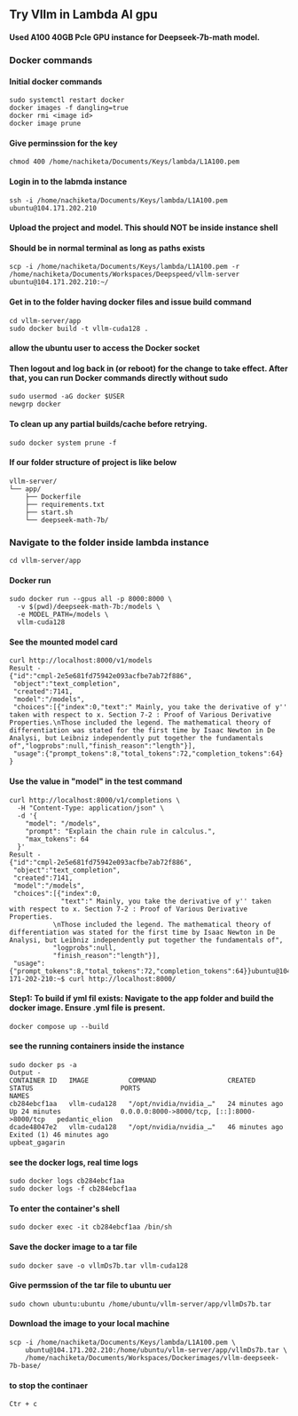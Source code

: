 ## Try Vllm in Lambda AI gpu
#### Used A100 40GB Pcle GPU instance for Deepseek-7b-math model.

### Docker commands

#### Initial docker commands 
```
sudo systemctl restart docker
docker images -f dangling=true
docker rmi <image id>
docker image prune
```

#### Give perminssion for the key
```
chmod 400 /home/nachiketa/Documents/Keys/lambda/L1A100.pem
```

#### Login in to the labmda instance
```
ssh -i /home/nachiketa/Documents/Keys/lambda/L1A100.pem ubuntu@104.171.202.210
```

#### Upload the project and model. This should NOT be inside instance shell
#### Should be in normal terminal as long as paths exists
```
scp -i /home/nachiketa/Documents/Keys/lambda/L1A100.pem -r /home/nachiketa/Documents/Workspaces/Deepspeed/vllm-server ubuntu@104.171.202.210:~/
```

#### Get in to the folder having docker files and issue build command
```
cd vllm-server/app
sudo docker build -t vllm-cuda128 .
```

#### allow the ubuntu user to access the Docker socket
#### Then logout and log back in (or reboot) for the change to take effect. After that, you can run Docker commands directly without sudo
```
sudo usermod -aG docker $USER
newgrp docker
```

#### To clean up any partial builds/cache before retrying.
```
sudo docker system prune -f
```

#### If our folder structure of project is like below
```
vllm-server/
└── app/
    ├── Dockerfile
    ├── requirements.txt
    ├── start.sh
    └── deepseek-math-7b/
```

### Navigate to the folder inside lambda instance
```
cd vllm-server/app
```

#### Docker run
```
sudo docker run --gpus all -p 8000:8000 \
  -v $(pwd)/deepseek-math-7b:/models \
  -e MODEL_PATH=/models \
  vllm-cuda128
```

#### See the mounted model card 
```
curl http://localhost:8000/v1/models
Result - 
{"id":"cmpl-2e5e681fd75942e093acfbe7ab72f886",
 "object":"text_completion",
 "created":7141,
 "model":"/models",
 "choices":[{"index":0,"text":" Mainly, you take the derivative of y'' taken with respect to x. Section 7-2 : Proof of Various Derivative Properties.\nThose included the legend. The mathematical theory of differentiation was stated for the first time by Isaac Newton in De Analysi, but Leibniz independently put together the fundamentals of","logprobs":null,"finish_reason":"length"}],
 "usage":{"prompt_tokens":8,"total_tokens":72,"completion_tokens":64}
}
```

#### Use the value in "model" in the test command
```
curl http://localhost:8000/v1/completions \
  -H "Content-Type: application/json" \
  -d '{
    "model": "/models",
    "prompt": "Explain the chain rule in calculus.",
    "max_tokens": 64
  }'
Result - 
{"id":"cmpl-2e5e681fd75942e093acfbe7ab72f886",
 "object":"text_completion",
 "created":7141,
 "model":"/models",
 "choices":[{"index":0,
             "text":" Mainly, you take the derivative of y'' taken with respect to x. Section 7-2 : Proof of Various Derivative Properties.
           \nThose included the legend. The mathematical theory of differentiation was stated for the first time by Isaac Newton in De Analysi, but Leibniz independently put together the fundamentals of",
           "logprobs":null,
           "finish_reason":"length"}],
 "usage":{"prompt_tokens":8,"total_tokens":72,"completion_tokens":64}}ubuntu@104-171-202-210:~$ curl http://localhost:8000/
```

#### Step1: To build if yml fil exists: Navigate to the app folder and build the docker image. Ensure .yml file is present.
```
docker compose up --build
```

#### see the running containers inside the instance
```
sudo docker ps -a
Output - 
CONTAINER ID   IMAGE          COMMAND                  CREATED          STATUS                      PORTS                                         NAMES
cb284ebcf1aa   vllm-cuda128   "/opt/nvidia/nvidia_…"   24 minutes ago   Up 24 minutes               0.0.0.0:8000->8000/tcp, [::]:8000->8000/tcp   pedantic_elion
dcade48047e2   vllm-cuda128   "/opt/nvidia/nvidia_…"   46 minutes ago   Exited (1) 46 minutes ago                                                 upbeat_gagarin
```

#### see the docker logs, real time logs
```
sudo docker logs cb284ebcf1aa
sudo docker logs -f cb284ebcf1aa
```

#### To enter the container's shell
```
sudo docker exec -it cb284ebcf1aa /bin/sh
```

#### Save the docker image to a tar file
```
sudo docker save -o vllmDs7b.tar vllm-cuda128
```
#### Give permssion of the tar file to ubuntu uer
```
sudo chown ubuntu:ubuntu /home/ubuntu/vllm-server/app/vllmDs7b.tar
```

#### Download the image to your local machine
```
scp -i /home/nachiketa/Documents/Keys/lambda/L1A100.pem \
    ubuntu@104.171.202.210:/home/ubuntu/vllm-server/app/vllmDs7b.tar \
    /home/nachiketa/Documents/Workspaces/Dockerimages/vllm-deepseek-7b-base/
```

#### to stop the continaer
```
Ctr + c
```